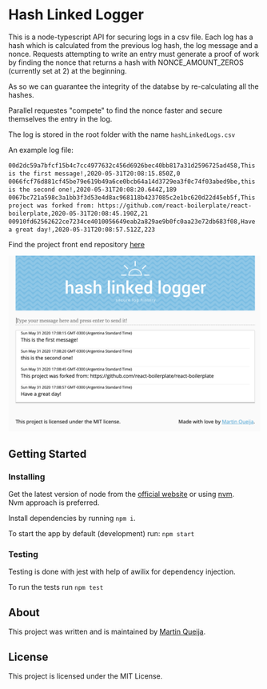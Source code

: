 # Hash Linked Logger

This is a node-typescript API for securing logs in a csv file. Each log has a hash which is calculated from the previous log hash, the log message and a nonce. Requests attempting to write an entry must generate a proof of work by finding the nonce that returns a hash with NONCE_AMOUNT_ZEROS (currently set at 2) at the beginning.

As so we can guarantee the integrity of the databse by re-calculating all the hashes.

Parallel requestes "compete" to find the nonce faster and secure themselves the entry in the log.

The log is stored in the root folder with the name `hashLinkedLogs.csv`

An example log file:
```
00d2dc59a7bfcf15b4c7cc4977632c456d6926bec40bb817a31d2596725ad458,This is the first message!,2020-05-31T20:08:15.850Z,0
0066fcf76d881cf45be79e619b49a6ce0bcb64a14d3729ea3f0c74f03abed9be,this is the second one!,2020-05-31T20:08:20.644Z,189
0067bc721a598c3a1bb3f3d53e4d8ac968118b4237085c2e1bc620d22d45eb5f,This project was forked from: https://github.com/react-boilerplate/react-boilerplate,2020-05-31T20:08:45.190Z,21
00910fd62562622ce7234ce4010056649eab2a829ae9b0fc0aa23e72db683f08,Have a great day!,2020-05-31T20:08:57.512Z,223
```

Find the project front end repository [here](https://github.com/martinqueija/hash-linked-logger-react)

<img alt="App" src="./banner.png">


## Getting Started
### Installing

Get the latest version of node from the [official website](https://nodejs.org/) or using [nvm](https://github.com/creationix/nvm).  
Nvm approach is preferred.

Install dependencies by running `npm i`.

To start the app by default (development) run:  `npm start`

### Testing

Testing is done with jest with help of awilix for dependency injection.

To run the tests run `npm test`

## About

This project was written and is maintained by [Martin Queija](https://github.com/martinqueija).

## License

This project is licensed under the MIT License.

&nbsp;
